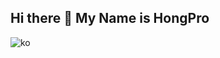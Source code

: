 ## Hi there 👋 My Name is HongPro

![ko](https://img.shields.io/badge/mac%20os-000000?style=for-the-badge&logo=apple&logoColor=white)
